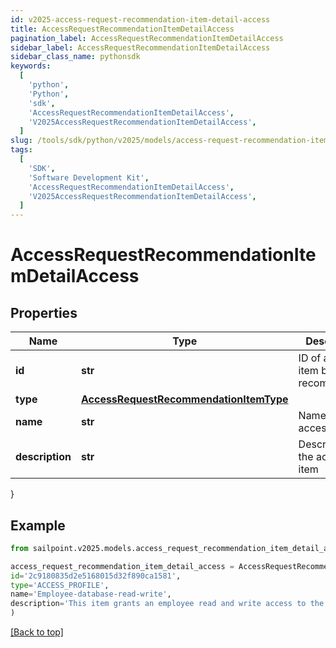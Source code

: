 ```yaml
---
id: v2025-access-request-recommendation-item-detail-access
title: AccessRequestRecommendationItemDetailAccess
pagination_label: AccessRequestRecommendationItemDetailAccess
sidebar_label: AccessRequestRecommendationItemDetailAccess
sidebar_class_name: pythonsdk
keywords:
  [
    'python',
    'Python',
    'sdk',
    'AccessRequestRecommendationItemDetailAccess',
    'V2025AccessRequestRecommendationItemDetailAccess',
  ]
slug: /tools/sdk/python/v2025/models/access-request-recommendation-item-detail-access
tags:
  [
    'SDK',
    'Software Development Kit',
    'AccessRequestRecommendationItemDetailAccess',
    'V2025AccessRequestRecommendationItemDetailAccess',
  ]
---
```


# AccessRequestRecommendationItemDetailAccess

## Properties

| Name | Type | Description | Notes |
| --- | --- | --- | --- |
| **id** | **str** | ID of access item being recommended. | [optional] |
| **type** | [**AccessRequestRecommendationItemType**](access-request-recommendation-item-type) |  | [optional] |
| **name** | **str** | Name of the access item | [optional] |
| **description** | **str** | Description of the access item | [optional] |

}

## Example

```python
from sailpoint.v2025.models.access_request_recommendation_item_detail_access import AccessRequestRecommendationItemDetailAccess

access_request_recommendation_item_detail_access = AccessRequestRecommendationItemDetailAccess(
id='2c9180835d2e5168015d32f890ca1581',
type='ACCESS_PROFILE',
name='Employee-database-read-write',
description='This item grants an employee read and write access to the database'
)

```

[[Back to top]](#)
